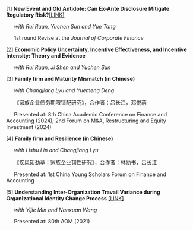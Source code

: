 [1] **New Event and Old Antidote: Can Ex-Ante Disclosure Mitigate Regulatory Risk?**[[LINK]](https://papers.ssrn.com/sol3/papers.cfm?abstract_id=4665267)

&ensp;&ensp;&ensp;*with Rui Ruan, Yuchen Sun and Yue Tang*

&ensp;&ensp;&ensp;1st round Revise at the *Journal of Corporate Finance*

[2] **Economic Policy Uncertainty, Incentive Effectiveness, and Incentive Intensity: Theory and Evidence**

&ensp;&ensp;&ensp;*with Rui Ruan, Ji Shen and Yuchen Sun*

[3] **Family firm and Maturity Mismatch (in Chinese)**

&ensp;&ensp;&ensp;*with Changjiang Lyu and Yuemeng Deng*

&ensp;&ensp;&ensp;《家族企业债务期限错配研究》，合作者：吕长江，邓悦萌

&ensp;&ensp;&ensp;Presented at: 8th China Academic Conference on Finance and Accounting (2024); 2nd Forum on M&A, Restructuring and Equity Investment (2024)

[4] **Family firm and Resilience (in Chinese)**

&ensp;&ensp;&ensp;*with Lishu Lin and Changjiang Lyu*

&ensp;&ensp;&ensp;《疾风知劲草：家族企业韧性研究》，合作者：林励书，吕长江

&ensp;&ensp;&ensp;Presented at: 1st China Young Scholars Forum on Finance and Accounting

[5] **Understanding Inter-Organization Travail Variance during Organizational Identity Change Process** [[LINK]](https://journals.aom.org/doi/10.5465/AMBPP.2020.19889abstract)

&ensp;&ensp;&ensp;*with Yijie Min and Nanxuan Wang*

&ensp;&ensp;&ensp;Presented at: 80th AOM (2021)